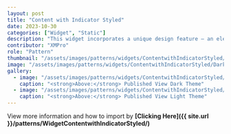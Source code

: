 ```yaml
---
layout: post
title: "Content with Indicator Styled"
date: 2023-10-30
categories: ["Widget", "Static"]
description: "This widget incorporates a unique design feature — an elegant vertical line positioned beneath the primary heading."
contributor: "XMPro"
role: "Pattern"
thumbnail: "/assets/images/patterns/widgets/ContentwithIndicatorStyled/DarkTheme/ContentwithIndicatorStyledPublishedMode.png"
image: "/assets/images/patterns/widgets/ContentwithIndicatorStyled/DarkTheme/ContentwithIndicatorStyledPublishedMode.png"
gallery:
  - image: "/assets/images/patterns/widgets/ContentwithIndicatorStyled/DarkTheme/ContentwithIndicatorStyledPublishedMode.png"
    caption: "<strong>Above:</strong> Published View Dark Theme"
  - image: "/assets/images/patterns/widgets/ContentwithIndicatorStyled/LightTheme/ContentwithIndicatorStyledPublishedMode.png"
    caption: "<strong>Above:</strong> Published View Light Theme"
---
```


View more information and how to import by <strong>[Clicking Here]({{ site.url }}/patterns/WidgetContentwithIndicatorStyled/)</strong>